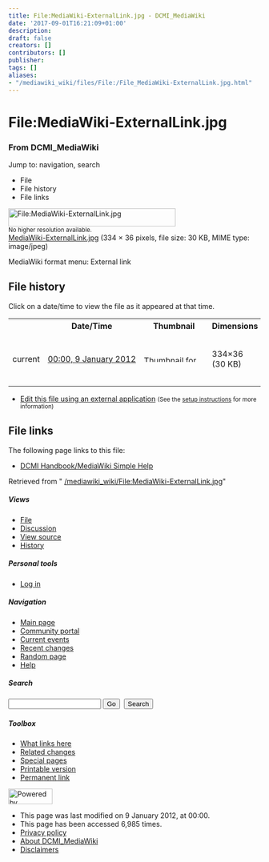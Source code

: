 ```yaml
---
title: File:MediaWiki-ExternalLink.jpg - DCMI_MediaWiki
date: '2017-09-01T16:21:09+01:00'
description: 
draft: false
creators: []
contributors: []
publisher: 
tags: []
aliases:
- "/mediawiki_wiki/files/File:/File_MediaWiki-ExternalLink.jpg.html"
---
```


<a id="top"></a>
# File:MediaWiki-ExternalLink.jpg

### From DCMI\_MediaWiki

Jump to: navigation, search
<!-- start content -->
- File
- File history
- File links

 [<img alt="File:MediaWiki-ExternalLink.jpg" src="/images/0/0b/MediaWiki-ExternalLink.jpg" width="334" height="36">](/mediawiki_wiki/files/MediaWiki-ExternalLink.jpg)  
<small>No higher resolution available.</small>  
 [MediaWiki-ExternalLink.jpg](/images/0/0b/MediaWiki-ExternalLink.jpg)‎ (334 × 36 pixels, file size: 30 KB, MIME type: image/jpeg)

MediaWiki format menu: External link

<!-- 
NewPP limit report
Preprocessor node count: 1/1000000
Post-expand include size: 0/2097152 bytes
Template argument size: 0/2097152 bytes
Expensive parser function count: 0/100
-->
## File history

Click on a date/time to view the file as it appeared at that time.

<table class="wikitable filehistory">
  <tr>
    <td></td>
    <th>Date/Time</th>
    <th>Thumbnail</th>
    <th>Dimensions</th>
    <th>User</th>
    <th>Comment</th>
  </tr>
  <tr>
    <td>current</td>
    <td class="filehistory-selected" style="white-space: nowrap;"><a href="/mediawiki_wiki/files/MediaWiki-ExternalLink.jpg">00:00, 9 January 2012</a></td>
    <td><a href="/images/0/0b/MediaWiki-ExternalLink.jpg"><img alt="Thumbnail for version as of 00:00, 9 January 2012" src="/images/0/0b/MediaWiki-ExternalLink.jpg" width="120" height="13"></a></td>
    <td>334×36 <span style="white-space: nowrap;">(30 KB)</span>
    </td>
    <td>
      <a href="/index.php?title=User:StuartSutton&amp;action=edit&amp;redlink=1" class="new mw-userlink" title="User:StuartSutton (page does not exist)">StuartSutton</a> <span style="white-space: nowrap;"> <span class="mw-usertoollinks">(<a href="/index.php?title=User_talk:StuartSutton&amp;action=edit&amp;redlink=1" class="new" title="User talk:StuartSutton (page does not exist)">Talk</a> | <a href="/index.php/Special:Contributions/StuartSutton" title="Special:Contributions/StuartSutton">contribs</a>)</span></span>
    </td>
    <td> <span class="comment">(MediaWiki format menu: External link)</span>
    </td>
  </tr>
</table>

  

- [Edit this file using an external application](/index.php?title=File:MediaWiki-ExternalLink.jpg&action=edit&externaledit=true&mode=file "File:MediaWiki-ExternalLink.jpg") <small>(See the <a href="http://www.mediawiki.org/wiki/Manual:External_editors" class="external text" rel="nofollow">setup instructions</a> for more information)</small>

## File links

The following page links to this file:

- [DCMI Handbook/MediaWiki Simple Help](/index.php/DCMI_Handbook/MediaWiki_Simple_Help "DCMI Handbook/MediaWiki Simple Help")

Retrieved from " [/mediawiki_wiki/File:MediaWiki-ExternalLink.jpg](/mediawiki_wiki/files/File:/File:MediaWiki-ExternalLink.jpg.html)"

<!-- end content -->

##### Views

- [File](/mediawiki_wiki/files/File:/File:MediaWiki-ExternalLink.jpg.html)
- [Discussion](/index.php?title=File_talk:MediaWiki-ExternalLink.jpg&action=edit&redlink=1 "Discussion about the content page [t]")
- [View source](/index.php?title=File:MediaWiki-ExternalLink.jpg&action=edit "This page is protected.
You can view its source [e]")
- [History](/index.php?title=File:MediaWiki-ExternalLink.jpg&action=history "Past revisions of this page [h]")

##### Personal tools

- [Log in](/index.php?title=Special:UserLogin&returnto=File:MediaWiki-ExternalLink.jpg "You are encouraged to log in; however, it is not mandatory [o]")

<script type="text/javascript"> if (window.isMSIE55) fixalpha(); </script>

##### Navigation

- [Main page](/index.php/Main_Page "Visit the main page [z]")
- [Community portal](/index.php/DCMI_MediaWiki:Community_portal "About the project, what you can do, where to find things")
- [Current events](/index.php/DCMI_MediaWiki:Current_events "Find background information on current events")
- [Recent changes](/index.php/Special:RecentChanges "The list of recent changes in the wiki [r]")
- [Random page](/index.php/Special:Random "Load a random page [x]")
- [Help](/index.php/Help:Contents "The place to find out")

##### <label for="searchInput">Search</label>

<form action="/index.php" id="searchform">
				<input type="hidden" name="title" value="Special:Search">
				<input id="searchInput" title="Search DCMI_MediaWiki" accesskey="f" type="search" name="search">
				<input type="submit" name="go" class="searchButton" id="searchGoButton" value="Go" title="Go to a page with this exact name if exists"> 
				<input type="submit" name="fulltext" class="searchButton" id="mw-searchButton" value="Search" title="Search the pages for this text">
			</form>

##### Toolbox

- [What links here](/index.php/Special:WhatLinksHere/File:MediaWiki-ExternalLink.jpg "List of all wiki pages that link here [j]")
- [Related changes](/index.php/Special:RecentChangesLinked/File:MediaWiki-ExternalLink.jpg "Recent changes in pages linked from this page [k]")
- [Special pages](/index.php/Special:SpecialPages "List of all special pages [q]")
- [Printable version](/index.php?title=File:MediaWiki-ExternalLink.jpg&printable=yes "Printable version of this page [p]")
- [Permanent link](/index.php?title=File:MediaWiki-ExternalLink.jpg&oldid=2166 "Permanent link to this revision of the page")

<!-- end of the left (by default at least) column -->

 [<img src="/skins/common/images/poweredby_mediawiki_88x31.png" height="31" width="88" alt="Powered by MediaWiki">](http://www.mediawiki.org/)

- This page was last modified on 9 January 2012, at 00:00.
- This page has been accessed 6,985 times.
- [Privacy policy](/index.php/DCMI_MediaWiki:Privacy_policy "DCMI MediaWiki:Privacy policy")
- [About DCMI\_MediaWiki](/index.php/DCMI_MediaWiki:About "DCMI MediaWiki:About")
- [Disclaimers](/index.php/DCMI_MediaWiki:General_disclaimer "DCMI MediaWiki:General disclaimer")

<script>if (window.runOnloadHook) runOnloadHook();</script><!-- Served in 0.450 secs. -->
